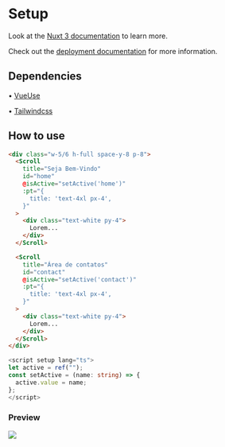 # Setup

Look at the [Nuxt 3 documentation](https://nuxt.com/docs/getting-started/introduction) to learn more.

Check out the [deployment documentation](https://nuxt.com/docs/getting-started/deployment) for more information.


## Dependencies

• [VueUse](https://vueuse.org/)

• [Tailwindcss]([https://tailwindcss.)

## How to use

```html
<div class="w-5/6 h-full space-y-8 p-8">
  <Scroll
    title="Seja Bem-Vindo"
    id="home"
    @isActive="setActive('home')"
    :pt="{
      title: 'text-4xl px-4',
    }"
  >
    <div class="text-white py-4">
      Lorem...
    </div>
  </Scroll>

  <Scroll
    title="Área de contatos"
    id="contact"
    @isActive="setActive('contact')"
    :pt="{
      title: 'text-4xl px-4',
    }"
  >
    <div class="text-white py-4">
      Lorem...
    </div>
  </Scroll>
</div>
```

```ts
<script setup lang="ts">
let active = ref("");
const setActive = (name: string) => {
  active.value = name;
};
</script>
```

### Preview
![](https://cdn.discordapp.com/attachments/884496726105403464/1215008804840931369/localhost_3000_home-6March2024-ezgif.com-video-to-gif-converter.gif?ex=65fb3020&is=65e8bb20&hm=4b2f0dd7159e5373d97f93dd2d79e1631fda92e98cf0b092286bdf165a6a5735&)